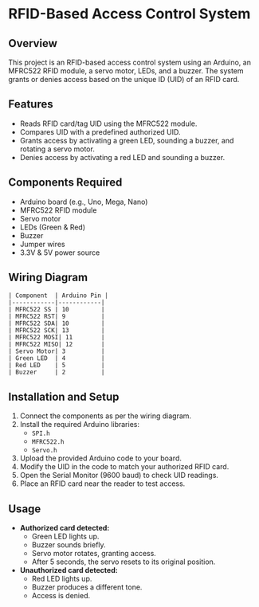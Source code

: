 # RFID-Based Access Control System

## Overview
This project is an RFID-based access control system using an Arduino, an MFRC522 RFID module, a servo motor, LEDs, and a buzzer. The system grants or denies access based on the unique ID (UID) of an RFID card.

## Features
- Reads RFID card/tag UID using the MFRC522 module.
- Compares UID with a predefined authorized UID.
- Grants access by activating a green LED, sounding a buzzer, and rotating a servo motor.
- Denies access by activating a red LED and sounding a buzzer.

## Components Required
- Arduino board (e.g., Uno, Mega, Nano)
- MFRC522 RFID module
- Servo motor
- LEDs (Green & Red)
- Buzzer
- Jumper wires
- 3.3V & 5V power source

## Wiring Diagram
```plaintext
| Component  | Arduino Pin |
|------------|------------|
| MFRC522 SS | 10         |
| MFRC522 RST| 9          |
| MFRC522 SDA| 10         |
| MFRC522 SCK| 13         |
| MFRC522 MOSI| 11        |
| MFRC522 MISO| 12        |
| Servo Motor| 3          |
| Green LED  | 4          |
| Red LED    | 5          |
| Buzzer     | 2          |
```

## Installation and Setup
1. Connect the components as per the wiring diagram.
2. Install the required Arduino libraries:
   - `SPI.h`
   - `MFRC522.h`
   - `Servo.h`
3. Upload the provided Arduino code to your board.
4. Modify the UID in the code to match your authorized RFID card.
5. Open the Serial Monitor (9600 baud) to check UID readings.
6. Place an RFID card near the reader to test access.

## Usage
- **Authorized card detected:**
  - Green LED lights up.
  - Buzzer sounds briefly.
  - Servo motor rotates, granting access.
  - After 5 seconds, the servo resets to its original position.
- **Unauthorized card detected:**
  - Red LED lights up.
  - Buzzer produces a different tone.
  - Access is denied.

